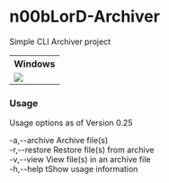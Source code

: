 # n00bLorD-Archiver
Simple CLI Archiver project

<table border=0><tr><th>Windows</th></tr><tr><td><a href="https://travis-ci.org/ddulshan/n00bLorD-Archiver"><img src="https://travis-ci.org/ddulshan/n00bLorD-Archiver.svg?branch=master"</img></a></td></tr></table>


### Usage

Usage options as of Version 0.25

  -a,--archive  Archive file(s)<br>
  -r,--restore  Restore file(s) from archive<br>
  -v,--view     View file(s) in an archive file<br>
  -h,--help     tShow usage information<br>
